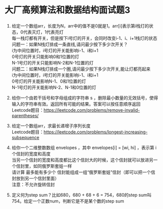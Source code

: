 # 大厂高频算法和数据结构面试题3

### 

1. 给定一个数组arr，长度为N，arr中的值不是0就是1。arr[i]表示第i栈灯的状态，0代表灭灯，1代表亮灯  
   每一栈灯都有开关，但是按下i号灯的开关，会同时改变i-1、i、i+1栈灯的状态  
   问题一：如果N栈灯排成一条直线,请问最少按下多少次开关？  
   i为中间位置时，i号灯的开关能影响i-1、i和i+1  
   0号灯的开关只能影响0和1位置的灯  
   N-1号灯的开关只能影响N-2和N-1位置的灯  
   问题二：如果N栈灯排成一个圈,请问最少按下多少次开关,能让灯都亮起来  
   i为中间位置时，i号灯的开关能影响i-1、i和i+1  
   0号灯的开关能影响N-1、0和1位置的灯  
   N-1号灯的开关能影响N-2、N-1和0位置的灯



2. 给你一个由若干括号和字母组成的字符串 s ，删除最小数量的无效括号，使得输入的字符串有效。返回所有可能的结果。答案可以按任意顺序返回  
   Leetcode题目：https://leetcode.com/problems/remove-invalid-parentheses/




3. 给定一个数组arr，求最长递增子序列长度  
   Leetcode题目：https://leetcode.com/problems/longest-increasing-subsequence




4. 给你一个二维整数数组 envelopes ，其中 envelopes[i] = [wi, hi] ，表示第 i 个信封的宽度和高度  
   当另一个信封的宽度和高度都比这个信封大的时候，这个信封就可以放进另一个信封里，如同俄罗斯套娃一样  
   请计算 最多能有多少个 信封能组成一组“俄罗斯套娃”信封（即可以把一个信封放到另一个信封里面）  
   注意：不允许旋转信封





5. 定义何为step sum？比如680，680 + 68 + 6 = 754，680的step sum叫754。给定一个正数num，判断它是不是某个数的step sum  





